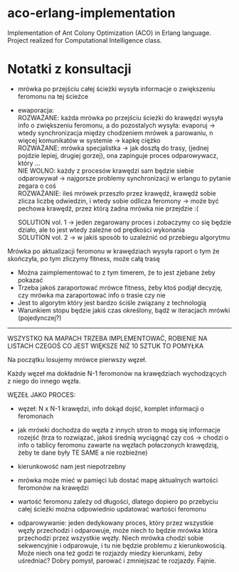 # aco-erlang-implementation
Implementation of Ant Colony Optimization (ACO) in Erlang language. Project realized for Computational Intelligence class.

# Notatki z konsultacji

- mrówka po przejściu całej ścieżki wysyła informacje o zwiększeniu feromonu na tej ścieżce
- ewaporacja:  
	ROZWAŻANE: każda mrówka po przejściu ścieżki do krawędzi wysyła info o zwiększeniu feromonu, a do pozostalych wysyła: evaporuj -> wtedy synchronizacja między chodzeniem mrówek a parowaniu, n więcej komunikatów w systemie -> kapkę ciężko  
	ROZWAŻANE: mrówka specjalistka -> jak doszłą do trasy, (jednej pojdzie lepiej, drugiej gorzej), ona zapinguje proces odparowywacz, który ...  
	NIE WOLNO: każdy z procesów krawędzi sam będzie siebie odparowywał -> najgorsze problemy synchronizacji w erlangu to pytanie zegara o coś  
	ROZWAŻANIE: ileś mrówek przeszło przez krawędź, krawędź sobie zlicza liczbę odwiedzin, i wtedy sobie odlicza feromony -> może być pechowa krawędź, przez którą żadna mrówka nie przejdzie :(
	
	SOLUTION vol. 1 -> jeden zegarowany proces i zobaczymy co się będzie działo, ale to jest wtedy zależne od prędkości wykonania  
	SOLUTION vol. 2 -> w jakiś sposób to uzależnić od przebiegu algorytmu  

Mrówka po aktualizacji feromonu w krawędziach wysyła raport o tym że skończyła, po tym zliczymy fitness, może całą trasę

* Można zaimplementować to z tym timerem, że to jest zjebane żeby pokazać
* Trzeba jakoś zaraportować mrówce fitness, żeby ktoś podjął decyzję, czy mrówka ma zaraportować info o trasie czy nie 
* Jest to algorytm który jest bardzo ściśle związany z technologią
* Warunkiem stopu będzie jakiś czas określony, bądź w iteracjach mrówki (pojedynczej?)

---

WSZYSTKO NA MAPACH TRZEBA IMPLEMENTOWAĆ, ROBIENIE NA LISTACH CZEGOŚ CO JEST WIĘKSZE NIŻ 10 SZTUK TO POMYŁKA

Na początku losujemy mrówce pierwszy węzeł.

Każdy węzeł ma dokładnie N-1 feromonów na krawędziach wychodzących z niego do innego węzła.  

WĘZEŁ JAKO PROCES:
* węzeł: N x N-1 krawędzi, info dokąd dojść, komplet informacji o feromonach
* jak mrówki dochodza do węzła z innych stron to mogą się informacje rozejść (trza to rozwiązać, jakoś średnią wyciągnąć czy coś -> chodzi o info o tablicy feromonu zawarte na węzłach połaczonych krawędzią, żeby te dane były TE SAME a nie rozbieżne)
* kierunkowość nam jest niepotrzebny

* mrówka może mieć w pamięci lub dostać mapę aktualnych wartości feromonów na krawędzi 
* wartość feromonu zależy od długości, dlatego dopiero po przebyciu całej ścieżki można odpowiednio updatować wartości feromonu
* odparowywanie: jeden dedykowany proces, który przez wszystkie węzły przechodzi i odparowuje, może niech to będzie mrówka która przechodzi przez wszystkie węzły. Niech mrówka chodzi sobie sekwencyjnie i odparowuje, i tu nie będzie problemu z kierunkowością. Może niech ona też godzi te rozjazdy miedzy kierunkami, żeby uśredniać? Dobry pomysł, parować i zmniejszać te rozjazdy. Fajnie.

